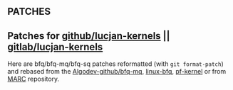 ## PATCHES

## Patches for [github/lucjan-kernels](https://github.com/sirlucjan/lucjan-kernels/) || [gitlab/lucjan-kernels](https://gitlab.com/sirlucjan/lucjan-kernels/)

Here are bfq/bfq-mq/bfq-sq patches reformatted (with `git format-patch`) and rebased from the [Algodev-github/bfq-mq](https://github.com/Algodev-github/bfq-mq/), [linux-bfq](https://github.com/linusw/linux-bfq), [pf-kernel](https://github.com/pfactum/pf-kernel) or from [MARC](https://marc.info/?l=linux-block&r=1&w=1) repository.


